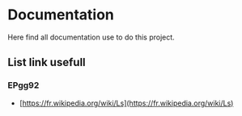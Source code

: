 # Documentation

Here find all documentation use to do this project.

## List link usefull

### EPgg92

- [https://fr.wikipedia.org/wiki/Ls](https://fr.wikipedia.org/wiki/Ls)
